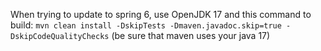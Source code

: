 When trying to update to spring 6, use OpenJDK 17 and this command to build: `mvn clean install -DskipTests -Dmaven.javadoc.skip=true -DskipCodeQualityChecks` (be sure that maven uses your java 17)